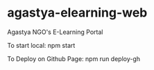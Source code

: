 # agastya-elearning-web

Agastya NGO's E-Learning Portal

To start local:
npm start

To Deploy on Github Page:
npm run deploy-gh

